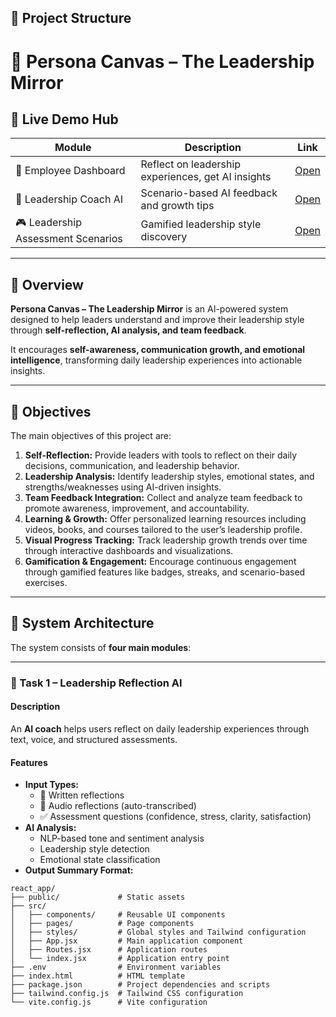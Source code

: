 
## 📁 Project Structure
# 🌟 Persona Canvas – The Leadership Mirror

## 🚀 Live Demo Hub

| Module | Description | Link |
|--------|-------------|------|
| 🧭 Employee Dashboard | Reflect on leadership experiences, get AI insights | [Open](https://leadership-mirror-we03101.public.builtwithrocket.new) |
| 🧠 Leadership Coach AI | Scenario-based AI feedback and growth tips | [Open](https://leadership-coach-ai-vkv9942.public.builtwithrocket.new) |
| 🎮 Leadership Assessment Scenarios | Gamified leadership style discovery | [Open](https://v0-leadership-assessment-scenarios.vercel.app/) |

---

## 🧭 Overview

**Persona Canvas – The Leadership Mirror** is an AI-powered system designed to help leaders understand and improve their leadership style through **self-reflection, AI analysis, and team feedback**.  

It encourages **self-awareness, communication growth, and emotional intelligence**, transforming daily leadership experiences into actionable insights.

---

## 🎯 Objectives

The main objectives of this project are:

1. **Self-Reflection:** Provide leaders with tools to reflect on their daily decisions, communication, and leadership behavior.  
2. **Leadership Analysis:** Identify leadership styles, emotional states, and strengths/weaknesses using AI-driven insights.  
3. **Team Feedback Integration:** Collect and analyze team feedback to promote awareness, improvement, and accountability.  
4. **Learning & Growth:** Offer personalized learning resources including videos, books, and courses tailored to the user’s leadership profile.  
5. **Visual Progress Tracking:** Track leadership growth trends over time through interactive dashboards and visualizations.  
6. **Gamification & Engagement:** Encourage continuous engagement through gamified features like badges, streaks, and scenario-based exercises.  

---

## 🧩 System Architecture

The system consists of **four main modules**:

---

### 🧠 Task 1 – Leadership Reflection AI

#### Description
An **AI coach** helps users reflect on daily leadership experiences through text, voice, and structured assessments.

#### Features
- **Input Types:**
  - 📄 Written reflections  
  - 🎤 Audio reflections (auto-transcribed)  
  - ✅ Assessment questions (confidence, stress, clarity, satisfaction)  
- **AI Analysis:**
  - NLP-based tone and sentiment analysis  
  - Leadership style detection  
  - Emotional state classification  
- **Output Summary Format:**

```
react_app/
├── public/             # Static assets
├── src/
│   ├── components/     # Reusable UI components
│   ├── pages/          # Page components
│   ├── styles/         # Global styles and Tailwind configuration
│   ├── App.jsx         # Main application component
│   ├── Routes.jsx      # Application routes
│   └── index.jsx       # Application entry point
├── .env                # Environment variables
├── index.html          # HTML template
├── package.json        # Project dependencies and scripts
├── tailwind.config.js  # Tailwind CSS configuration
└── vite.config.js      # Vite configuration
```

